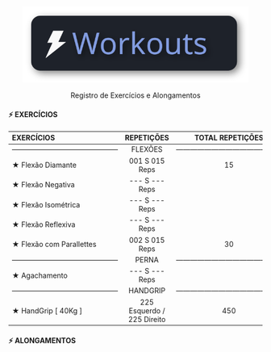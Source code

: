 <div align="center">
<img src=".assets/workouts.svg" alt="Workouts Logo" width="450"/>
<p>Registro de Exercícios e Alongamentos</p>
</div>


<h4>⚡ EXERCÍCIOS </h4>

EXERCÍCIOS | REPETIÇÕES | TOTAL REPETIÇÕES |
:- | :-: | :-:
| ——————————————— | FLEXÕES | ———————————————
★ Flexão Diamante | 001 S 015 Reps | 15
★ Flexão Negativa | --- S --- Reps |
★ Flexão Isométrica | --- S --- Reps |
★ Flexão Reflexiva | --- S --- Reps |
★ Flexão com Parallettes | 002 S 015 Reps | 30
| ——————————————— | PERNA | ———————————————
★ Agachamento | --- S --- Reps|
| ——————————————— | HANDGRIP | ———————————————
★ HandGrip [ 40Kg ] | 225 Esquerdo / 225 Direito | 450

<h4> ⚡ ALONGAMENTOS </h4>